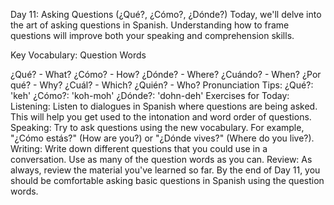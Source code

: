 Day 11: Asking Questions (¿Qué?, ¿Cómo?, ¿Dónde?)
Today, we'll delve into the art of asking questions in Spanish. Understanding how to frame questions will improve both your speaking and comprehension skills.

Key Vocabulary:
Question Words

¿Qué? - What?
¿Cómo? - How?
¿Dónde? - Where?
¿Cuándo? - When?
¿Por qué? - Why?
¿Cuál? - Which?
¿Quién? - Who?
Pronunciation Tips:
¿Qué?: 'keh'
¿Cómo?: 'koh-moh'
¿Dónde?: 'dohn-deh'
Exercises for Today:
Listening: Listen to dialogues in Spanish where questions are being asked. This will help you get used to the intonation and word order of questions.
Speaking: Try to ask questions using the new vocabulary. For example, "¿Cómo estás?" (How are you?) or "¿Dónde vives?" (Where do you live?).
Writing: Write down different questions that you could use in a conversation. Use as many of the question words as you can.
Review: As always, review the material you've learned so far.
By the end of Day 11, you should be comfortable asking basic questions in Spanish using the question words.